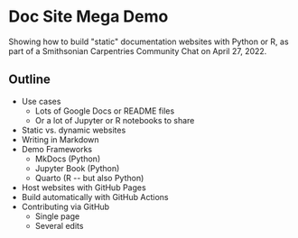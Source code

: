 # Doc Site Mega Demo

Showing how to build "static" documentation websites with Python or R, as part of a Smithsonian Carpentries Community Chat on April 27, 2022.

## Outline

* Use cases
    * Lots of Google Docs or README files
    * Or a lot of Jupyter or R notebooks to share
* Static vs. dynamic websites
* Writing in Markdown
* Demo Frameworks
    * MkDocs (Python)
    * Jupyter Book (Python)
    * Quarto (R -- but also Python)
* Host websites with GitHub Pages
* Build automatically with GitHub Actions
* Contributing via GitHub
    * Single page
    * Several edits